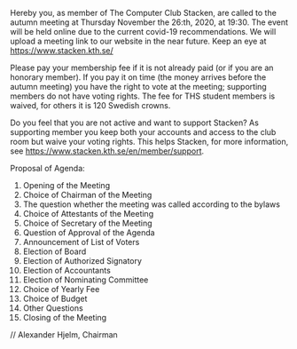 <!-- 
.. title: Summons to the Stacken Autumn Meeting
.. slug: hostmote
.. date: 2020-11-05 22:42:00 CET
.. description:
.. category: 2020
-->

Hereby you, as member of The Computer Club Stacken, are called to the autumn meeting at Thursday November the 26:th, 2020, at 19:30. The event will be held online due to the current covid-19 recommendations. We will upload a meeting link to our website in the near future. Keep an eye at https://www.stacken.kth.se/

<!-- TEASER_END -->

Please pay your membership fee if it is not already paid (or if you are an honorary member). If you pay it on time (the money arrives before the autumn meeting) you have the right to vote at the meeting; supporting members do not have voting rights. The fee for THS student members is waived, for others it is 120 Swedish crowns.

Do you feel that you are not active and want to support Stacken? As supporting member you keep both your accounts and access to the club room but waive your voting rights. This helps Stacken, for more information, see https://www.stacken.kth.se/en/member/support.

Proposal of Agenda:

1. Opening of the Meeting
2. Choice of Chairman of the Meeting
3. The question whether the meeting was called according to the bylaws
4. Choice of Attestants of the Meeting
5. Choice of Secretary of the Meeting
6. Question of Approval of the Agenda
7. Announcement of List of Voters
8. Election of Board
9. Election of Authorized Signatory
10. Election of Accountants
11. Election of Nominating Committee
12. Choice of Yearly Fee
13. Choice of Budget
14. Other Questions
15. Closing of the Meeting

// Alexander Hjelm, Chairman
